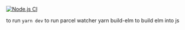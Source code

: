 [![Node.js CI](https://github.com/dyercode/armor-comparator/actions/workflows/test.yml/badge.svg?branch=main)](https://github.com/dyercode/armor-comparator/actions/workflows/test.yml)

to run
`yarn dev` to run parcel watcher
yarn build-elm to build elm into js

